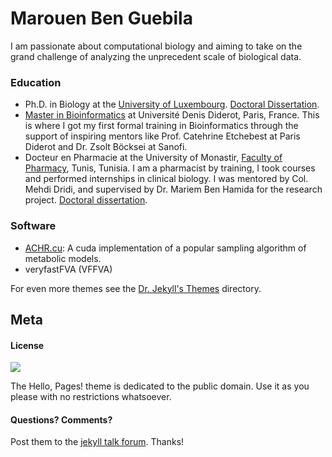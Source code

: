 # Marouen Ben Guebila

I am passionate about computational biology and aiming to take on the grand challenge of analyzing the unprecedent scale of biological data.

### Education

- Ph.D. in Biology at the [University of Luxembourg](http://uni.lu). [Doctoral Dissertation](https://github.com/marouenbg/PhD-thesis).
- [Master in Bioinformatics](http://www.dsimb.inserm.fr/m2bi/) at Université Denis Diderot, Paris, France. This is where I got my first formal training in Bioinformatics through the support of inspiring mentors like Prof. Catehrine Etchebest at Paris Diderot and Dr. Zsolt Böcksei at Sanofi.
- Docteur en Pharmacie at the University of Monastir, [Faculty of Pharmacy](http://www.fphm.rnu.tn/), Tunis, Tunisia. I am a pharmacist by training, I took courses and performed internships in clinical biology. I was mentored by Col. Mehdi Dridi, and supervised by Dr. Mariem Ben Hamida for the research project. [Doctoral dissertation](https://github.com/marouenbg/marouenbg.github.io/blob/master/These_MBG_Final.pdf).

### Software

- [ACHR.cu](https://github.com/marouenbg/ACHR.cu): A cuda implementation of a popular sampling algorithm of metabolic models.
- veryfastFVA (VFFVA)

For even more themes see the [Dr. Jekyll's Themes](https://drjekyllthemes.github.io) directory.


## Meta

#### License

![](https://publicdomainworks.github.io/buttons/zero88x31.png)

The Hello, Pages! theme is dedicated to the public domain.
Use it as you please with no restrictions whatsoever.

#### Questions? Comments?

Post them to the [jekyll talk forum](http://talk.jekyllrb.com). Thanks!
